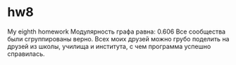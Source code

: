# hw8
My eighth homework
Модулярность графа равна: 0.606
Все сообщества были сгруппированы верно. Всех моих друзей можно грубо поделить на друзей из школы, училища и института, с чем программа успешно справилась.
